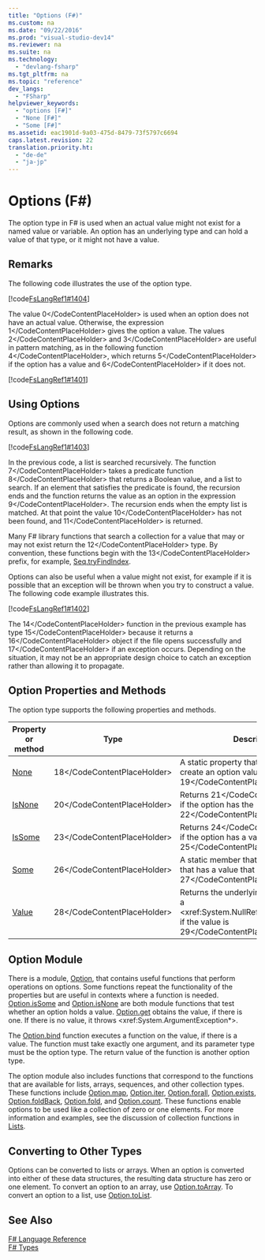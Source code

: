 ```yaml
---
title: "Options (F#)"
ms.custom: na
ms.date: "09/22/2016"
ms.prod: "visual-studio-dev14"
ms.reviewer: na
ms.suite: na
ms.technology: 
  - "devlang-fsharp"
ms.tgt_pltfrm: na
ms.topic: "reference"
dev_langs: 
  - "FSharp"
helpviewer_keywords: 
  - "options [F#]"
  - "None [F#]"
  - "Some [F#]"
ms.assetid: eac1901d-9a03-475d-8479-73f5797c6694
caps.latest.revision: 22
translation.priority.ht: 
  - "de-de"
  - "ja-jp"
---
```

# Options (F#)
The option type in F# is used when an actual value might not exist for a named value or variable. An option has an underlying type and can hold a value of that type, or it might not have a value.  
  
## Remarks  
 The following code illustrates the use of the option type.  
  
 [!code[FsLangRef1#1404](../vs140/codesnippet/FSharp/options--fsharp-_1.fs)]  
  
 The value <CodeContentPlaceHolder>0\</CodeContentPlaceHolder> is used when an option does not have an actual value. Otherwise, the expression <CodeContentPlaceHolder>1\</CodeContentPlaceHolder> gives the option a value. The values <CodeContentPlaceHolder>2\</CodeContentPlaceHolder> and <CodeContentPlaceHolder>3\</CodeContentPlaceHolder> are useful in pattern matching, as in the following function <CodeContentPlaceHolder>4\</CodeContentPlaceHolder>, which returns <CodeContentPlaceHolder>5\</CodeContentPlaceHolder> if the option has a value and <CodeContentPlaceHolder>6\</CodeContentPlaceHolder> if it does not.  
  
 [!code[FsLangRef1#1401](../vs140/codesnippet/FSharp/options--fsharp-_2.fs)]  
  
## Using Options  
 Options are commonly used when a search does not return a matching result, as shown in the following code.  
  
 [!code[FsLangRef1#1403](../vs140/codesnippet/FSharp/options--fsharp-_3.fs)]  
  
 In the previous code, a list is searched recursively. The function <CodeContentPlaceHolder>7\</CodeContentPlaceHolder> takes a predicate function <CodeContentPlaceHolder>8\</CodeContentPlaceHolder> that returns a Boolean value, and a list to search. If an element that satisfies the predicate is found, the recursion ends and the function returns the value as an option in the expression <CodeContentPlaceHolder>9\</CodeContentPlaceHolder>. The recursion ends when the empty list is matched. At that point the value <CodeContentPlaceHolder>10\</CodeContentPlaceHolder> has not been found, and <CodeContentPlaceHolder>11\</CodeContentPlaceHolder> is returned.  
  
 Many F# library functions that search a collection for a value that may or may not exist return the <CodeContentPlaceHolder>12\</CodeContentPlaceHolder> type. By convention, these functions begin with the <CodeContentPlaceHolder>13\</CodeContentPlaceHolder> prefix, for example, [Seq.tryFindIndex](../vs140/seq.tryfindindex--t--function--fsharp-.md).  
  
 Options can also be useful when a value might not exist, for example if it is possible that an exception will be thrown when you try to construct a value. The following code example illustrates this.  
  
 [!code[FsLangRef1#1402](../vs140/codesnippet/FSharp/options--fsharp-_4.fs)]  
  
 The <CodeContentPlaceHolder>14\</CodeContentPlaceHolder> function in the previous example has type <CodeContentPlaceHolder>15\</CodeContentPlaceHolder> because it returns a <CodeContentPlaceHolder>16\</CodeContentPlaceHolder> object if the file opens successfully and <CodeContentPlaceHolder>17\</CodeContentPlaceHolder> if an exception occurs. Depending on the situation, it may not be an appropriate design choice to catch an exception rather than allowing it to propagate.  
  
## Option Properties and Methods  
 The option type supports the following properties and methods.  
  
|Property or method|Type|Description|  
|------------------------|----------|-----------------|  
|[None](../vs140/option.none--t--property--fsharp-.md)|<CodeContentPlaceHolder>18\</CodeContentPlaceHolder>|A static property that enables you to create an option value that has the <CodeContentPlaceHolder>19\</CodeContentPlaceHolder> value.|  
|[IsNone](../vs140/option.isnone--t--property--fsharp-.md)|<CodeContentPlaceHolder>20\</CodeContentPlaceHolder>|Returns <CodeContentPlaceHolder>21\</CodeContentPlaceHolder> if the option has the <CodeContentPlaceHolder>22\</CodeContentPlaceHolder> value.|  
|[IsSome](../vs140/option.issome--t--property--fsharp-.md)|<CodeContentPlaceHolder>23\</CodeContentPlaceHolder>|Returns <CodeContentPlaceHolder>24\</CodeContentPlaceHolder> if the option has a value that is not <CodeContentPlaceHolder>25\</CodeContentPlaceHolder>.|  
|[Some](../vs140/option.some--t--method--fsharp-.md)|<CodeContentPlaceHolder>26\</CodeContentPlaceHolder>|A static member that creates an option that has a value that is not <CodeContentPlaceHolder>27\</CodeContentPlaceHolder>.|  
|[Value](../vs140/option.value--t--property--fsharp-.md)|<CodeContentPlaceHolder>28\</CodeContentPlaceHolder>|Returns the underlying value, or throws a \<xref:System.NullReferenceException*> if the value is <CodeContentPlaceHolder>29\</CodeContentPlaceHolder>.|  
  
## Option Module  
 There is a module, [Option](../vs140/core.option-module--fsharp-.md), that contains useful functions that perform operations on options. Some functions repeat the functionality of the properties but are useful in contexts where a function is needed. [Option.isSome](../vs140/option.issome--t--function--fsharp-.md) and [Option.isNone](../vs140/option.isnone--t--function--fsharp-.md) are both module functions that test whether an option holds a value. [Option.get](../vs140/option.get--t--function--fsharp-.md) obtains the value, if there is one. If there is no value, it throws \<xref:System.ArgumentException*>.  
  
 The [Option.bind](../vs140/option.bind--t--u--function--fsharp-.md) function executes a function on the value, if there is a value. The function must take exactly one argument, and its parameter type must be the option type. The return value of the function is another option type.  
  
 The option module also includes functions that correspond to the functions that are available for lists, arrays, sequences, and other collection types. These functions include [Option.map](../vs140/option.map--t--u--function--fsharp-.md), [Option.iter](../vs140/option.iter--t--function--fsharp-.md), [Option.forall](../vs140/option.forall--t--function--fsharp-.md), [Option.exists](../vs140/option.exists--t--function--fsharp-.md), [Option.foldBack](../vs140/option.foldback--t--state--function--fsharp-.md), [Option.fold](../vs140/option.fold--t--state--function--fsharp-.md), and [Option.count](../vs140/option.count--t--function--fsharp-.md). These functions enable options to be used like a collection of zero or one elements. For more information and examples, see the discussion of collection functions in [Lists](../vs140/lists--fsharp-.md).  
  
## Converting to Other Types  
 Options can be converted to lists or arrays. When an option is converted into either of these data structures, the resulting data structure has zero or one element. To convert an option to an array, use [Option.toArray](../vs140/option.toarray--t--function--fsharp-.md). To convert an option to a list, use [Option.toList](../vs140/option.tolist--t--function--fsharp-.md).  
  
## See Also  
 [F# Language Reference](../vs140/fsharp-language-reference.md)   
 [F# Types](../vs140/fsharp-types.md)